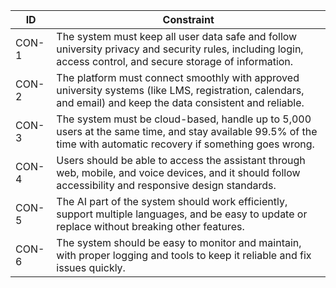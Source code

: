 | ID | Constraint |
|----|------------|
|   CON-1 |     The system must keep all user data safe and follow university privacy and security rules, including login, access control, and secure storage of information.       |
|   CON-2 |   The platform must connect smoothly with approved university systems (like LMS, registration, calendars, and email) and keep the data consistent and reliable.         |
|  CON-3  |   The system must be cloud-based, handle up to 5,000 users at the same time, and stay available 99.5% of the time with automatic recovery if something goes wrong.         |
|   CON-4 |   Users should be able to access the assistant through web, mobile, and voice devices, and it should follow accessibility and responsive design standards.         |
|  CON-5  |   The AI part of the system should work efficiently, support multiple languages, and be easy to update or replace without breaking other features.         |
|  CON-6 |     The system should be easy to monitor and maintain, with proper logging and tools to keep it reliable and fix issues quickly.       |
